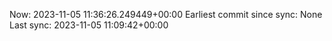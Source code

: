 Now: 2023-11-05 11:36:26.249449+00:00 Earliest commit since sync: None Last sync: 2023-11-05 11:09:42+00:00
